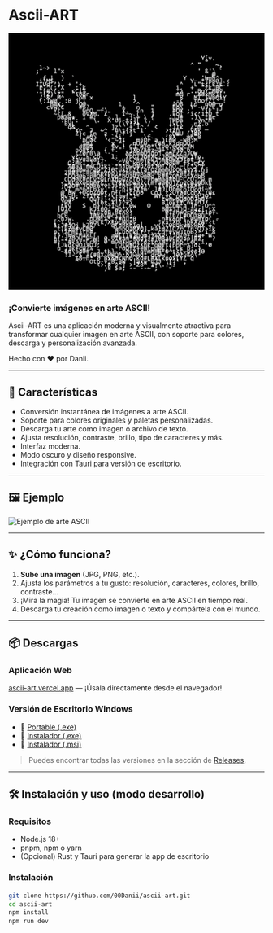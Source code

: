 # Ascii-ART

![Ejemplo de arte ASCII](icon.png)

### ¡Convierte imágenes en arte ASCII!

Ascii-ART es una aplicación moderna y visualmente atractiva para transformar cualquier imagen en arte ASCII, con soporte para colores, descarga y personalización avanzada.

Hecho con ♥ por Danii.

---

## 🚀 Características

- Conversión instantánea de imágenes a arte ASCII.
- Soporte para colores originales y paletas personalizadas.
- Descarga tu arte como imagen o archivo de texto.
- Ajusta resolución, contraste, brillo, tipo de caracteres y más.
- Interfaz moderna.
- Modo oscuro y diseño responsive.
- Integración con Tauri para versión de escritorio.

---

## 🖼️ Ejemplo

![Ejemplo de arte ASCII](https://i.imgur.com/XywiOnR.png)

---

## ✨ ¿Cómo funciona?

1. **Sube una imagen** (JPG, PNG, etc.).
2. Ajusta los parámetros a tu gusto: resolución, caracteres, colores, brillo, contraste...
3. ¡Mira la magia! Tu imagen se convierte en arte ASCII en tiempo real.
4. Descarga tu creación como imagen o texto y compártela con el mundo.

---

## 📦 Descargas

### Aplicación Web  
[ascii-art.vercel.app](https://ascii-art-zeta.vercel.app/) — ¡Úsala directamente desde el navegador!

### Versión de Escritorio Windows

- 🔹 [Portable (.exe)](https://github.com/00Danii/Ascii-ART/releases/download/windows-portable/Ascii-ART.exe)
- 🔹 [Instalador (.exe)](https://github.com/00Danii/Ascii-ART/releases/download/windows-exe-instalador/ascii_art_setup.exe)
- 🔹 [Instalador (.msi)](https://github.com/00Danii/Ascii-ART/releases/download/windows-msi-instalador/ascii_art.msi)

> Puedes encontrar todas las versiones en la sección de [Releases](https://github.com/00Danii/Ascii-ART/releases).

---

## 🛠️ Instalación y uso (modo desarrollo)

### Requisitos

- Node.js 18+
- pnpm, npm o yarn
- (Opcional) Rust y Tauri para generar la app de escritorio

### Instalación

```bash
git clone https://github.com/00Danii/ascii-art.git
cd ascii-art
npm install
npm run dev
